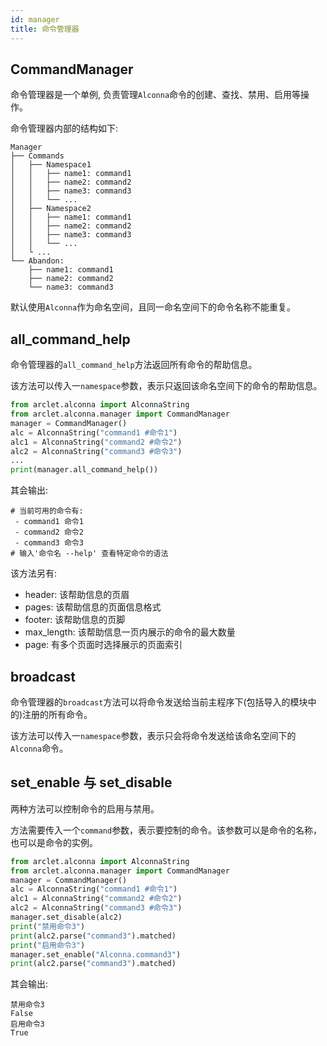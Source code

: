 ```yaml
---
id: manager
title: 命令管理器
---
```


## CommandManager

命令管理器是一个单例, 负责管理`Alconna`命令的创建、查找、禁用、启用等操作。

命令管理器内部的结构如下:
```
Manager
├── Commands
│   ├── Namespace1
│   │   ├── name1: command1
│   │   ├── name2: command2
│   │   ├── name3: command3
│   │   └── ...
│   ├── Namespace2
│   │   ├── name1: command1
│   │   ├── name2: command2
│   │   ├── name3: command3
│   │   └── ...
│   └ ...
└── Abandon:
    ├── name1: command1
    ├── name2: command2
    └── name3: command3
```

默认使用`Alconna`作为命名空间，且同一命名空间下的命令名称不能重复。

## all_command_help
命令管理器的`all_command_help`方法返回所有命令的帮助信息。

该方法可以传入一`namespace`参数，表示只返回该命名空间下的命令的帮助信息。

```python
from arclet.alconna import AlconnaString
from arclet.alconna.manager import CommandManager
manager = CommandManager()
alc = AlconnaString("command1 #命令1")
alc1 = AlconnaString("command2 #命令2")
alc2 = AlconnaString("command3 #命令3")
...
print(manager.all_command_help())
```

其会输出:
``` title="all_command_help"
# 当前可用的命令有:
 - command1 命令1
 - command2 命令2
 - command3 命令3
# 输入'命令名 --help' 查看特定命令的语法
```

该方法另有:
- header: 该帮助信息的页眉
- pages: 该帮助信息的页面信息格式
- footer: 该帮助信息的页脚
- max_length: 该帮助信息一页内展示的命令的最大数量
- page: 有多个页面时选择展示的页面索引


## broadcast
命令管理器的`broadcast`方法可以将命令发送给当前主程序下(包括导入的模块中的)注册的所有命令。

该方法可以传入一`namespace`参数，表示只会将命令发送给该命名空间下的`Alconna`命令。

## set_enable 与 set_disable
两种方法可以控制命令的启用与禁用。

方法需要传入一个`command`参数，表示要控制的命令。该参数可以是命令的名称，也可以是命令的实例。

```python
from arclet.alconna import AlconnaString
from arclet.alconna.manager import CommandManager
manager = CommandManager()
alc = AlconnaString("command1 #命令1")
alc1 = AlconnaString("command2 #命令2")
alc2 = AlconnaString("command3 #命令3")
manager.set_disable(alc2)
print("禁用命令3")
print(alc2.parse("command3").matched)
print("启用命令3")
manager.set_enable("Alconna.command3")
print(alc2.parse("command3").matched)
```

其会输出:
``` title="set_enable, set_disable"
禁用命令3
False
启用命令3
True
```
